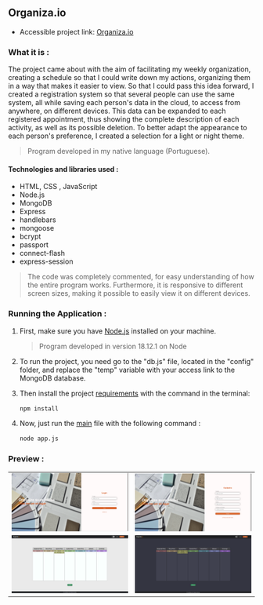 ## Organiza.io

- Accessible project link: <a href="https://organiza-io.onrender.com/">Organiza.io</a>

### What it is :

The project came about with the aim of facilitating my weekly organization, creating a schedule so that I could write down my actions, organizing them in a way that makes it easier to view. So that I could pass this idea forward, I created a registration system so that several people can use the same system, all while saving each person's data in the cloud, to access from anywhere, on different devices. This data can be expanded to each registered appointment, thus showing the complete description of each activity, as well as its possible deletion. To better adapt the appearance to each person's preference, I created a selection for a light or night theme.



> Program developed in my native language (Portuguese).

#### Technologies and libraries used :
* HTML, CSS , JavaScript
* Node.js
* MongoDB
* Express
* handlebars
* mongoose
* bcrypt
* passport
* connect-flash
* express-session

> The code was completely commented, for easy understanding of how the entire program works. Furthermore, it is responsive to different screen sizes, making it possible to easily view it on different devices.

### Running the Application :

1. First, make sure you have <a href="https://nodejs.org/en">Node.js</a> installed on your machine.

    > Program developed in version 18.12.1 on Node

2. To run the project, you need go to the "db.js" file, located in the "config" folder, and replace the "temp" variable with your access link to the MongoDB database.


3. Then install the project <a href="./package.json">requirements</a> with the command in the terminal:
    ```bash
    npm install

    ```

4. Now, just run the <a href="app.js">main</a> file with the following command :
    ```bash
    node app.js

    ```


### Preview :

<table width="100%"> 
<tr>
<td width="50%">
<img src="./SAMPLE/SAMPLE1.png/">
</td> 
<td width="50%">
<img src="./SAMPLE/SAMPLE2.png/">
</td> 
<tr>
<td width="50%">
<img src="./SAMPLE/SAMPLE3.png/">
</td> 
<td width="50%">
<img src="./SAMPLE/SAMPLE4.png/">
</td> 
</table>
